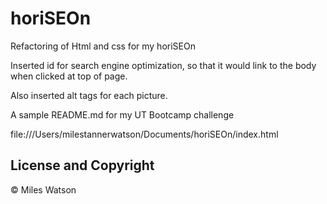 # horiSEOn

Refactoring of Html and css for my horiSEOn

Inserted id for search engine optimization, so that it would link to the body when clicked at top of page. 

Also inserted alt tags for each picture.

 A sample README.md for my UT Bootcamp challenge

 

file:///Users/milestannerwatson/Documents/horiSEOn/index.html

## License and Copyright 

© Miles Watson